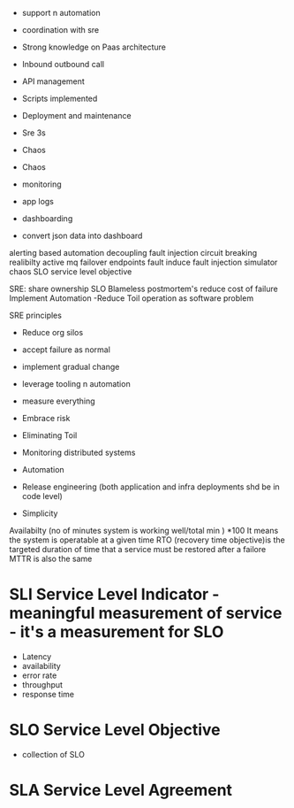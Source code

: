 - support n automation
- coordination with sre 
- Strong knowledge on Paas architecture 
- Inbound outbound call 
- API management 
- Scripts implemented 
- Deployment and maintenance 

- Sre 3s
- Chaos 






- Chaos
- monitoring
- app logs
- dashboarding 
- convert json data into dashboard 

alerting based automation 
decoupling
fault injection 
circuit breaking 
realibilty 
  active mq
  failover endpoints
  fault induce 
  fault injection simulator
  chaos 
  SLO service level objective 

SRE:
  share ownership
  SLO
  Blameless postmortem's
  reduce cost of failure 
  Implement Automation -Reduce Toil 
  operation as software problem 

SRE principles
  - Reduce org silos 
  - accept failure as normal 
  - implement gradual change
  - leverage tooling n automation 
  - measure everything 


  - Embrace risk 
  - Eliminating Toil
  - Monitoring distributed systems
  - Automation
  - Release engineering (both application and infra deployments shd be in code level) 
  - Simplicity 


Availabilty
  (no of minutes system is working well/total min  ) *100 
  It means the system is operatable at a given time
  RTO (recovery time objective)is the targeted duration of time that a service must be restored after a failore 
  MTTR is also the same
 
# SLI Service Level Indicator - meaningful measurement of service - it's a measurement for SLO  
  - Latency  
   - availability 
   - error rate 
   - throughput 
   - response time 
# SLO Service Level Objective
 - collection of SLO 
# SLA Service Level Agreement


